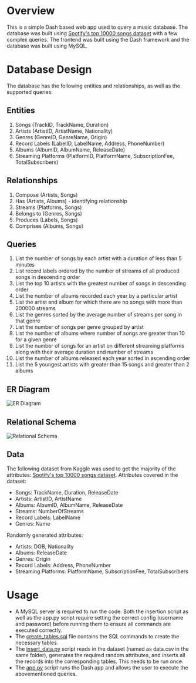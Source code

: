 # Overview
This is a simple Dash based web app used to query a music database. The database was built using [Spotify's top 10000 songs dataset](https://www.kaggle.com/datasets/joebeachcapital/top-10000-spotify-songs-1960-now) with a few complex queries. The frontend was built using the Dash framework and the database was built using MySQL.

# Database Design
The database has the following entities and relationships, as well as the supported queries: 

## Entities
1. Songs (TrackID, TrackName, Duration)
2. Artists (ArtistID, ArtistName, Nationality)
3. Genres (GenreID, GenreName, Origin)
4. Record Labels (LabelID, LabelName, Address, PhoneNumber)
5. Albums (AlbumID, AlbumName, ReleaseDate)
6. Streaming Platforms (PlatformID, PlatformName, SubscriptionFee, TotalSubscribers)

## Relationships
1. Compose (Artists, Songs)
2. Has (Artists, Albums) - identifying relationship
3. Streams (Platforms, Songs)
4. Belongs to (Genres, Songs)
5. Produces (Labels, Songs)
6. Comprises (Albums, Songs)

## Queries
1. List the number of songs by each artist with a duration of less than 5 minutes
2. List record labels ordered by the number of streams of all produced songs in descending
order
3. List the top 10 artists with the greatest number of songs in descending order
4. List the number of albums recorded each year by a particular artist
5. List the artist and album for which there are no songs with more than 200000 streams
6. List the genres sorted by the average number of streams per song in that genre
7. List the number of songs per genre grouped by artist
8. List the number of albums where number of songs are greater than 10 for a given genre
9. List the number of songs for an artist on different streaming platforms along with their
average duration and number of streams
10. List the number of albums released each year sorted in ascending order
11. List the 5 youngest artists with greater than 15 songs and greater than 2 albums

## ER Diagram
![ER Diagram](http://url/to/img.png)

## Relational Schema
![Relational Schema](http://url/to/img.png)

## Data
The following dataset from Kaggle was used to get the majority of the attributes:
[Spotify's top 10000 songs dataset](https://www.kaggle.com/datasets/joebeachcapital/top-10000-spotify-songs-1960-now).
Attributes covered in the dataset:
- Songs: TrackName, Duration, ReleaseDate 
- Artists: ArtistID, ArtistName
- Albums: AlbumID, AlbumName, ReleaseDate 
- Streams: NumberOfStreams
- Record Labels: LabelName 
- Genres: Name

Randomly generated attributes:
- Artists: DOB, Nationality
- Albums: ReleaseDate
- Genres: Origin
- Record Labels: Address, PhoneNumber
- Streaming Platforms: PlatformName, SubscriptionFee, TotalSubscribers

# Usage
- A MySQL server is required to run the code. Both the insertion script as well as the app.py script require setting the correct config (username and password) before running them to ensure all commands are executed correctly.
- The [create_tables.sql](link) file contains the SQL commands to create the necessary tables.
- The [insert_data.py](link) script reads in the dataset (named as data.csv in the same folder), generates the required random attributes, and inserts all the records into the corresponding tables. This needs to be run once.
- The [app.py](link) script runs the Dash app and allows the user to execute the abovementioned queries.